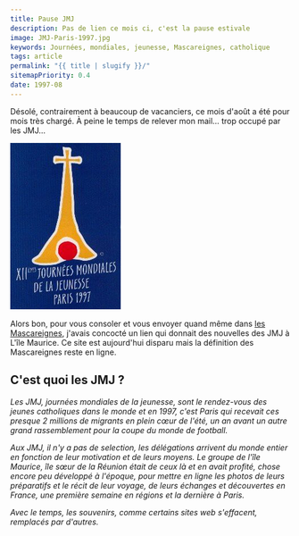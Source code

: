 ```yaml
---
title: Pause JMJ
description: Pas de lien ce mois ci, c'est la pause estivale
image: JMJ-Paris-1997.jpg
keywords: Journées, mondiales, jeunesse, Mascareignes, catholique
tags: article
permalink: "{{ title | slugify }}/"
sitemapPriority: 0.4
date: 1997-08
---
```


Désolé, contrairement à beaucoup de vacanciers, ce mois d'août a été pour mois très chargé. À peine le temps de relever mon mail… trop occupé par les JMJ…

![JMJ Paris 1997](JMJ-Paris-1997.jpg)

Alors bon, pour vous consoler et vous envoyer quand même dans [les Mascareignes](/decouverte/geographie/mascareignes), j'avais concocté un lien qui donnait des nouvelles des JMJ à L'île Maurice. Ce site est aujourd'hui disparu mais la définition des Mascareignes reste en ligne.

## C'est quoi les JMJ ?

_Les JMJ, journées mondiales de la jeunesse, sont le rendez-vous des jeunes catholiques dans le monde et en 1997, c'est Paris qui recevait ces presque 2 millions de migrants en plein cœur de l'été, un an avant un autre grand rassemblement pour la coupe du monde de football._

_Aux JMJ, il n'y a pas de selection, les délégations arrivent du monde entier en fonction de leur motivation et de leurs moyens. Le groupe de l'île Maurice, île sœur de la Réunion était de ceux là et en avait profité, chose encore peu développé à l'époque, pour mettre en ligne les photos de leurs préparatifs et le récit de leur voyage, de leurs échanges et découvertes en France, une première semaine en régions et la dernière à Paris._

_Avec le temps, les souvenirs, comme certains sites web s'effacent, remplacés par d'autres._
